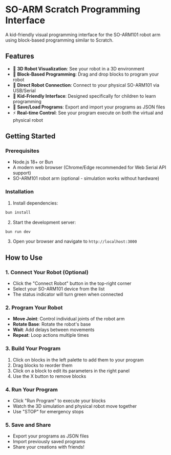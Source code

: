 # SO-ARM Scratch Programming Interface

A kid-friendly visual programming interface for the SO-ARM101 robot arm using block-based programming similar to Scratch.

## Features

- 🤖 **3D Robot Visualization**: See your robot in a 3D environment
- 🧩 **Block-Based Programming**: Drag and drop blocks to program your robot
- 🔗 **Direct Robot Connection**: Connect to your physical SO-ARM101 via USB/Serial
- 👶 **Kid-Friendly Interface**: Designed specifically for children to learn programming
- 💾 **Save/Load Programs**: Export and import your programs as JSON files
- ⚡ **Real-time Control**: See your program execute on both the virtual and physical robot

## Getting Started

### Prerequisites

- Node.js 18+ or Bun
- A modern web browser (Chrome/Edge recommended for Web Serial API support)
- SO-ARM101 robot arm (optional - simulation works without hardware)

### Installation

1. Install dependencies:
```bash
bun install
```

2. Start the development server:
```bash
bun run dev
```

3. Open your browser and navigate to `http://localhost:3000`

## How to Use

### 1. Connect Your Robot (Optional)
- Click the "Connect Robot" button in the top-right corner
- Select your SO-ARM101 device from the list
- The status indicator will turn green when connected

### 2. Program Your Robot
- **Move Joint**: Control individual joints of the robot arm
- **Rotate Base**: Rotate the robot's base
- **Wait**: Add delays between movements
- **Repeat**: Loop actions multiple times

### 3. Build Your Program
1. Click on blocks in the left palette to add them to your program
2. Drag blocks to reorder them
3. Click on a block to edit its parameters in the right panel
4. Use the X button to remove blocks

### 4. Run Your Program
- Click "Run Program" to execute your blocks
- Watch the 3D simulation and physical robot move together
- Use "STOP" for emergency stops

### 5. Save and Share
- Export your programs as JSON files
- Import previously saved programs
- Share your creations with friends!
